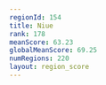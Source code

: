 ```yaml
---
regionId: 154
title: Niue
rank: 178
meanScore: 63.23
globalMeanScore: 69.25
numRegions: 220
layout: region_score
---
```

